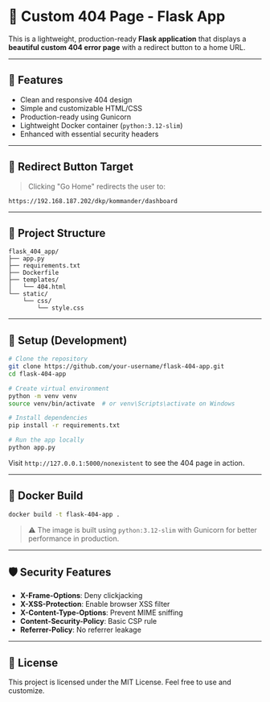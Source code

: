 # 🚫 Custom 404 Page - Flask App

This is a lightweight, production-ready **Flask application** that displays a **beautiful custom 404 error page** with a redirect button to a home URL.

---

## 🔧 Features

- Clean and responsive 404 design
- Simple and customizable HTML/CSS
- Production-ready using Gunicorn
- Lightweight Docker container (`python:3.12-slim`)
- Enhanced with essential security headers

---

## 🔗 Redirect Button Target

> Clicking "Go Home" redirects the user to:
```
https://192.168.187.202/dkp/kommander/dashboard
```

---

## 📁 Project Structure

```
flask_404_app/
├── app.py
├── requirements.txt
├── Dockerfile
├── templates/
│   └── 404.html
└── static/
    └── css/
        └── style.css
```

---

## 🚀 Setup (Development)

```bash
# Clone the repository
git clone https://github.com/your-username/flask-404-app.git
cd flask-404-app

# Create virtual environment
python -m venv venv
source venv/bin/activate  # or venv\Scripts\activate on Windows

# Install dependencies
pip install -r requirements.txt

# Run the app locally
python app.py
```

Visit `http://127.0.0.1:5000/nonexistent` to see the 404 page in action.

---

## 🐳 Docker Build

```bash
docker build -t flask-404-app .
```

> ⚠️ The image is built using `python:3.12-slim` with Gunicorn for better performance in production.

---

## 🛡️ Security Features

- **X-Frame-Options**: Deny clickjacking
- **X-XSS-Protection**: Enable browser XSS filter
- **X-Content-Type-Options**: Prevent MIME sniffing
- **Content-Security-Policy**: Basic CSP rule
- **Referrer-Policy**: No referrer leakage

---

## 📄 License

This project is licensed under the MIT License. Feel free to use and customize.
